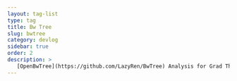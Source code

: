 ```yaml
---
layout: tag-list
type: tag
title: Bw Tree
slug: bwtree
category: devlog
sidebar: true
order: 2
description: >
   [OpenBwTree](https://github.com/LazyRen/BwTree) Analysis for Grad Thesis
---
```

